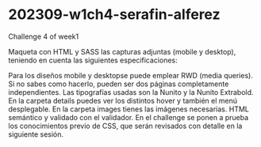 # 202309-w1ch4-serafin-alferez
Challenge 4 of week1

Maqueta con HTML y SASS las capturas adjuntas (mobile y desktop), teniendo en cuenta las siguientes especificaciones:

Para los diseños mobile y desktopse puede emplear RWD (media queries). Si no sabes como hacerlo, pueden ser dos páginas completamente independientes.
Las tipografías usadas son la Nunito y la Nunito Extrabold.
En la carpeta details puedes ver los distintos hover y también el menú desplegable.
En la carpeta images tienes las imágenes necesarias.
HTML semántico y validado con el validador.
En el challenge se ponen a prueba los conocimientos previo de CSS, que serán revisados con detalle en la siguiente sesión.
